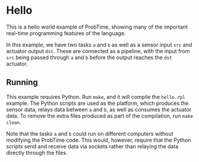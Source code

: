 # Hello

This is a hello world example of ProbTime, showing many of the important real-time programming features of the language.

In this example, we have two tasks `a` and `b` as well as a sensor input `src` and actuator output `dst`. These are connected as a pipeline, with the input from `src` being passed through `a` and `b` before the output reaches the `dst` actuator.

## Running

This example requires Python. Run `make`, and it will compile the `hello.rpl` example. The Python scripts are used as the platform, which produces the sensor data, relays data between `a` and `b`, as well as consumes the actuator data. To remove the extra files produced as part of the compilation, run `make clean`.

Note that the tasks `a` and `b` could run on different computers without modifying the ProbTime code. This would, however, require that the Python scripts send and receive data via sockets rather than relaying the data directly through the files.
